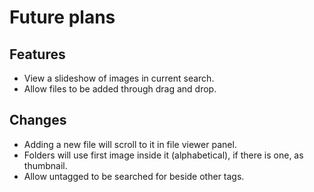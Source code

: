 # Future plans

## Features
- View a slideshow of images in current search.
- Allow files to be added through drag and drop.

## Changes
- Adding a new file will scroll to it in file viewer panel.
- Folders will use first image inside it (alphabetical), if there is one, as thumbnail.
- Allow untagged to be searched for beside other tags.